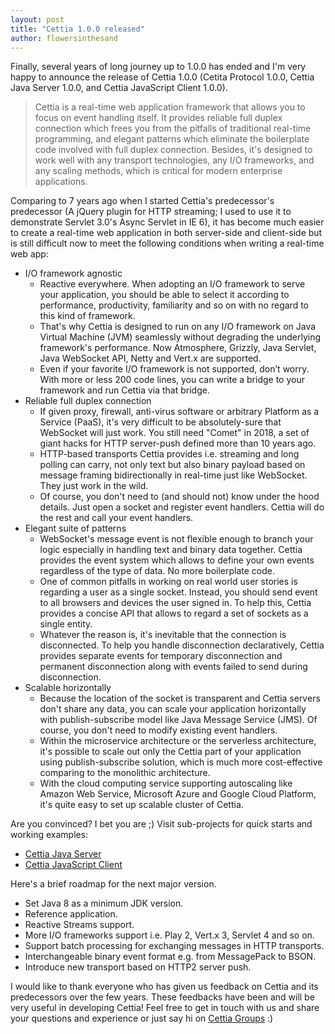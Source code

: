 ```yaml
---
layout: post
title: "Cettia 1.0.0 released"
author: flowersinthesand
---
```


Finally, several years of long journey up to 1.0.0 has ended and I'm very happy to announce the release of Cettia 1.0.0 (Cetita Protocol 1.0.0, Cettia Java Server 1.0.0, and Cettia JavaScript Client 1.0.0).

> Cettia is a real-time web application framework that allows you to focus on event handling itself. It provides reliable full duplex connection which frees you from the pitfalls of traditional real-time programming, and elegant patterns which eliminate the boilerplate code involved with full duplex connection. Besides, it's designed to work well with any transport technologies, any I/O frameworks, and any scaling methods, which is critical for modern enterprise applications.

Comparing to 7 years ago when I started Cettia's predecessor's predecessor (A jQuery plugin for HTTP streaming; I used to use it to demonstrate Servlet 3.0's Async Servlet in IE 6), it has become much easier to create a real-time web application in both server-side and client-side but is still difficult now to meet the following conditions when writing a real-time web app:

- I/O framework agnostic
    - Reactive everywhere. When adopting an I/O framework to serve your application, you should be able to select it according to performance, productivity, familiarity and so on with no regard to this kind of framework.
    - That's why Cettia is designed to run on any I/O framework on Java Virtual Machine (JVM) seamlessly without degrading the underlying framework's performance. Now Atmosphere, Grizzly, Java Servlet, Java WebSocket API, Netty and Vert.x are supported.
    - Even if your favorite I/O framework is not supported, don’t worry. With more or less 200 code lines, you can write a bridge to your framework and run Cettia via that bridge.
- Reliable full duplex connection
    - If given proxy, firewall, anti-virus software or arbitrary Platform as a Service (PaaS), it's very difficult to be absolutely-sure that WebSocket will just work. You still need "Comet" in 2018, a set of giant hacks for HTTP server-push defined more than 10 years ago.
    - HTTP-based transports Cettia provides i.e. streaming and long polling can carry, not only text but also binary payload based on message framing bidirectionally in real-time just like WebSocket. They just work in the wild.
    - Of course, you don't need to (and should not) know under the hood details. Just open a socket and register event handlers. Cettia will do the rest and call your event handlers.
- Elegant suite of patterns
    - WebSocket's message event is not flexible enough to branch your logic especially in handling text and binary data together. Cettia provides the event system which allows to define your own events regardless of the type of data. No more boilerplate code.
    - One of common pitfalls in working on real world user stories is regarding a user as a single socket. Instead, you should send event to all browsers and devices the user signed in. To help this, Cettia provides a concise API that allows to regard a set of sockets as a single entity.
    - Whatever the reason is, it's inevitable that the connection is disconnected. To help you handle disconnection declaratively, Cettia provides separate events for temporary disconnection and permanent disconnection along with events failed to send during disconnection.
- Scalable horizontally
    - Because the location of the socket is transparent and Cettia servers don't share any data, you can scale your application horizontally with publish-subscribe model like Java Message Service (JMS). Of course, you don't need to modify existing event handlers.
    - Within the microservice architecture or the serverless architecture, it's possible to scale out only the Cettia part of your application using publish-subscribe solution, which is much more cost-effective comparing to the monolithic architecture.
    - With the cloud computing service supporting autoscaling like Amazon Web Service, Microsoft Azure and Google Cloud Platform, it's quite easy to set up scalable cluster of Cettia.

Are you convinced? I bet you are ;) Visit sub-projects for quick starts and working examples:

<ul class="menu">
  <li><a href="/projects/cettia-java-server/1.0.0">Cettia Java Server</a></li>
  <li><a href="/projects/cettia-javascript-client/1.0.0">Cettia JavaScript Client</a></li>
</ul>

Here's a brief roadmap for the next major version.

- Set Java 8 as a minimum JDK version.
- Reference application.
- Reactive Streams support.
- More I/O frameworks support i.e. Play 2, Vert.x 3, Servlet 4 and so on.
- Support batch processing for exchanging messages in HTTP transports.
- Interchangeable binary event format e.g. from MessagePack to BSON.
- Introduce new transport based on HTTP2 server push.

I would like to thank everyone who has given us feedback on Cettia and its predecessors over the few years. These feedbacks have been and will be very useful in developing Cettia! Feel free to get in touch with us and share your questions and experience or just say hi on [Cettia Groups](http://groups.google.com/group/cettia) :)
